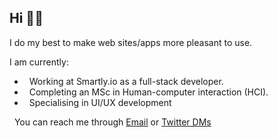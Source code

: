 
## Hi 👋🏽 

I do my best to make web sites/apps more pleasant to use.

I am currently:

-  &nbsp; Working at Smartly.io as a full-stack developer.
-  &nbsp; Completing an MSc in Human-computer interaction (HCI).
-  &nbsp; Specialising in UI/UX development    

&nbsp; You can reach me through [Email](mailto:joel.nhn@gmail.com) or [Twitter DMs](https://twitter.com/messages/compose?recipient_id=1075660159882616832)




